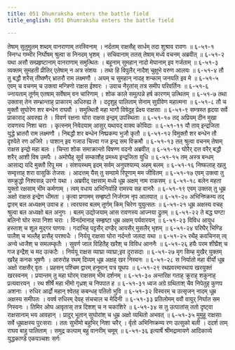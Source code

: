 ```yaml
---
title: 051 Dhumraksha enters the battle field
title_english: 051 Dhumraksha enters the battle field

---
```

<div class="audioEmbed"  caption="श्रीराम-हरिसीताराममूर्ति-घनपाठिभ्यां वचनम्" src="https://archive.org/download/Ramayana-recitation-Sriram-harisItArAmamUrti-Ghanapaati-v2/Kanda_6/Kanda_6_YK-051-Dhumraksha_enters_the_battle_field_0.mp3"></div>
तेषाम् सुतुमुलम् शब्दम् वानराणाम् तरस्विनाम् ।  
नर्दताम् राक्षसैह् सार्धम् तदा शुश्राव रावणः ॥ ६-५१-१  
स्निग्ध गम्भीर निर्घोषम् श्रुत्वा स निनदम् भृशम् ।  
सचिवानाम् ततस् तेषाम् मध्ये वचनम् अब्रवीत् ॥ ६-५१-२  
यथा असौ सम्प्रहृष्टानाम् वानराणाम् समुत्थितः ।  
बहूनाम् सुमहान् नादो मेघानाम् इव गर्जताम् ॥ ६-५१-३  
व्यक्तम् सुमहती प्रीतिर् एतेषाम् न अत्र संशयः ।  
तथा हि विपुलैर् नादैश् चुक्षुभे वरुण आलयः ॥ ६-५१-४  
तौ तु बद्धौ शरैस् तीष्क्णैर् भ्रातरौ राम लक्ष्मणौ ।  
अयम् च सुमहान् नादह् शन्काम् जनयति इव मे ॥ ६-५१-५  
एवम् च वचनम् च उक्त्वा मन्त्रिणो राक्षस ईश्वरः ।  
उवाच नैरृतांस् तत्र समीप परिवर्तिनः ॥ ६-५१-६  
ज्नायताम् तूर्णम् एतषाम् सर्वेषाम् वन चारिणाम् ।  
शोक काले समुत्पन्ने हर्ष कारणम् उत्थितम् ॥ ६-५१-७  
तथा उक्तास् तेन सम्भ्रान्ताह् प्राकारम् अधिरुह्य ते ।  
ददृशुह् पालिताम् सेनाम् सुग्रीवेण महात्मना ॥ ६-५१-८  
तौ च मुक्तौ सुघोरेण शर बन्धेन राघवौ ।  
समुत्थितौ महा भागौ विषेदुह् प्रेक्ष्य राक्षसाः ॥ ६-५१-९  
सम्त्रस्त हृदया सर्वे प्राकाराद् अवरुह्य ते ।  
विवर्ण रक्षनाः घोरा राक्षस इन्द्रम् उपस्थिताः ॥ ६-५१-१०  
तद् अप्रियम् दीन मुखा रावणस्य निशा चराः ।  
कृत्स्नम् निवेदयाम् आसुर् यथावद् वाक्य कोविदाः ॥ ६-५१-११  
यौ ताव् इन्द्रजिता युद्धे भ्रातरौ राम लक्ष्मणौ ।  
निबद्धौ शर बन्धेन निष्प्रकम्प भुजौ कृतौ ॥ ६-५१-१२  
विमुक्तौ शर बन्धेन तौ दृश्येते रण अजिरे ।  
पाशान् इव गजाउ चित्त्वा गज इन्द्र सम विक्रमौ ॥ ६-५१-१३  
तत् श्रुत्वा वचनम् तेषाम् राक्षस इन्द्रो महा बलः ।  
चिन्ता शोक समाक्रान्तो विषण्ण वदनो अब्रवीत् ॥ ६-५१-१४  
घोरैर् दत्त वरैर् बद्धौ शरैर् आशी विष उमपैः ।  
अमोघैह् सूर्य सम्काशैह् प्रमथ्य इन्द्रजिता युधि ॥ ६-५१-१५  
तम् अस्त्र बन्धम् आसाद्य यदि मुक्तौ रिपू मम ।  
संशयस्थम् इदम् सर्वम् अनुपश्याम्य् अहम् बलम् ॥ ६-५१-१६  
निष्फलाह् खलु सम्वृत्ताह् शरा वासुकि तेजसः ।  
आदत्तम् यैस् तु सम्ग्रामे रिपूणाम् मम जीवितम् ॥ ६-५१-१७  
एवम् उक्त्वा तु सम्क्रुद्धो निश्वसन्न् उरगो यथा ।  
अब्रवीद् रक्षसाम् मध्ये धूम्र अक्षम् नाम राकसम् ॥ ६-५१-१८  
बलेन महता युक्तो रक्षसाम् भीम कर्मणाम् ।  
त्वम् वधाय अभिनिर्याहि रामस्य सह वानरैः ॥ ६-५१-१९  
एवम् उक्तस् तु धूम्र अक्षो राक्षस इन्द्रेण धीमता ।  
कृत्वा प्रणामम् सम्हृष्टो निर्जगाम नृप आलयात् ॥ ६-५१-२०  
अभिनिष्क्रम्य तद् द्वारम् बल अध्यक्षम् उवाच ह ।  
त्वरयस्व बलम् तूर्णम् किम् चिरेण युयुत्सतः ॥ ६-५१-२१  
धूम्र अक्षस्य वचह् श्रुत्वा बल अध्यक्षो बल अनुगः ।  
बलम् उद्योजयाम् आस रावणस्य आज्नया द्रुतम् ॥ ६-५१-२२  
ते बद्ध घण्टा बलिनो घोर रूपा निशा चराः ।  
विनर्दमानाह् सम्हृष्टा धूम्र अक्षम् पर्यवारयन् ॥ ६-५१-२३  
विविध आयुध हस्ताश् च शूल मुद्गर पाणयः ।  
गदाभिह् पट्टसैर् दण्डैर् आयसैर् मुसलैर् भृशम् ॥ ६-५१-२४  
परिघैर् भिण्डि पालैश् च भल्लैह् प्रासैह् परश्वधैः ।  
निर्ययू राक्षसा घोरा नर्दन्तो जलदा यथा ॥ ६-५१-२५  
रथैह् कवचिनस् त्व् अन्ये ध्वजैश् च समलम्कृतैः ।  
सुवर्ण जाल विहितैह् खरैश् च विविध आननैः ॥ ६-५१-२६  
हयैः परम शीघ्रैश् च गज इन्द्रैश् च मद उत्कटैः ।  
निर्ययू राक्षस व्याघ्रा व्याघ्रा;इव दुरासदाः ॥ ६-५१-२७  
मृग सिम्ह मुखैर् युक्तम् खरैह् कनक भूषणैः ।  
आरुरोह रथम् दिव्यम् धूम्र अक्षह् खर निस्वनः ॥ ६-५१-२८  
स निर्यातो महा वीर्यो धूम्र अक्षो राक्षसैर् वृतः ।  
प्रहसन् पश्चिम द्वारम् हनूमान् यत्र यूथपः ॥ ६-५१-२९  
रथप्रवरमास्थाय खरयुक्तं खरस्वनम् ।  
प्रयान्तम् तु महा घोरम् राक्षसम् भीम दर्शनम् ॥ ६-५१-३०  
अन्तरिक्ष गताह् क्रूराह् शकुनाह् प्रत्यवारयन् ।  
रथ शीर्षे महा भीमो गृध्रश् च निपपात ह ॥ ६-५१-३१  
ध्वज अग्रे ग्रथिताश् चैव निपेतुह् कुणप अशनाः ।  
रुधिर आर्द्रो महान् श्वेतह् कबन्धह् पतितो भुवि ॥ ६-५१-३२  
विस्वरम् च उत्सृजन् नादम् धूम्र अक्षस्य समीपतः ।  
ववर्ष रुधिरम् देवह् संचचाल च मेदिनी ॥ ६-५१-३३  
प्रतिलोमम् ववौ वायुर् निर्घात सम निस्वनः ।  
तिमिर ओघ आवृतास् तत्र दिशश् च न चकाशिरे ॥ ६-५१-३४  
स तु उत्पातांस् ततो दृष्ट्वा राक्षसानाम् भय आवहान् ।  
प्रादुर् भूतान् सुघोरांश् च धूम्र अक्षो व्यथितो अभवत् ॥ ६-५१-३५  
मुमुहू राक्षसाः सर्वे धूम्राक्षस्य पुरःसराः ।  
ततः सुभीमो बहुभिर् निशा चरैर् ।  
र्वृतो अभिनिष्क्रम्य रण उत्सुको बली ।  
ददर्श ताम् राघव बाहु पालिताम् ।  
समुद्र कल्पाम् बहु वानरीम् चमूम् ॥ ६-५१-३६  
इत्यार्षे श्रीमद्रामायणे आदिकाव्ये युद्धकाण्डे एकपञ्चशः सर्गः